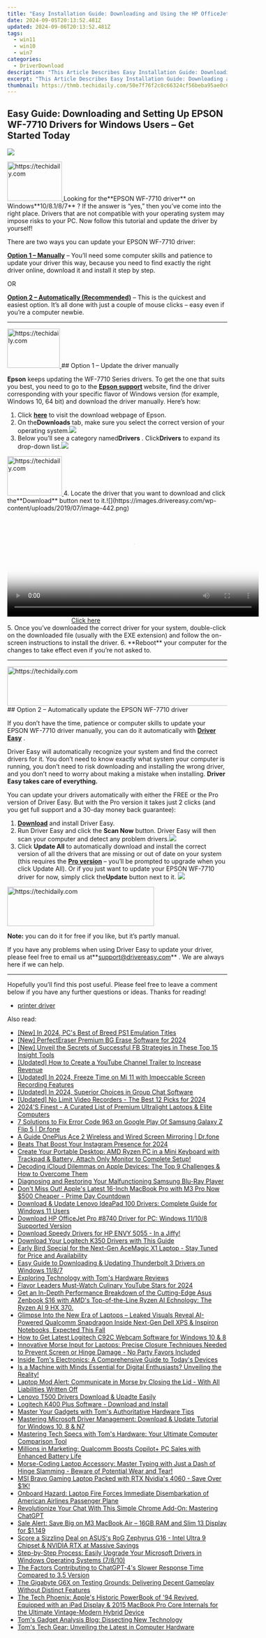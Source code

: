 ```yaml
---
title: "Easy Installation Guide: Downloading and Using the HP OfficeJet Pro 8715 Drivers on Various Windows Versions"
date: 2024-09-05T20:13:52.481Z
updated: 2024-09-06T20:13:52.481Z
tags:
  - win11
  - win10
  - win7
categories:
  - DriverDownload
description: "This Article Describes Easy Installation Guide: Downloading and Using the HP OfficeJet Pro 8715 Drivers on Various Windows Versions"
excerpt: "This Article Describes Easy Installation Guide: Downloading and Using the HP OfficeJet Pro 8715 Drivers on Various Windows Versions"
thumbnail: https://thmb.techidaily.com/50e7f76f2c8c66324cf56beba95ae0c6f844a64c10ab3c9dc2a6921d3a267281.jpg
---
```


## Easy Guide: Downloading and Setting Up EPSON WF-7710 Drivers for Windows Users – Get Started Today

![](https://images.drivereasy.com/wp-content/uploads/2019/07/image-439.png)

<!-- affiliate ads begin -->
<a href="https://aligracehair.sjv.io/c/5597632/2115927/19272" target="_top" id="2115927">
  <img src="//a.impactradius-go.com/display-ad/19272-2115927" border="0" alt="https://techidaily.com" width="125" height="90"/>
</a>
<img height="0" width="0" src="https://aligracehair.sjv.io/i/5597632/2115927/19272" style="position:absolute;visibility:hidden;" border="0" />
<!-- affiliate ads end -->
 Looking for the**EPSON WF-7710 driver** on Windows**10/8.1/8/7** ? If the answer is “yes,” then you’ve come into the right place. Drivers that are not compatible with your operating system may impose risks to your PC. Now follow this tutorial and update the driver by yourself!

There are two ways you can update your EPSON WF-7710 driver:

**[Option 1 – Manually](https://tools.techidaily.com/drivereasy/download/)**  – You’ll need some computer skills and patience to update your driver this way, because you need to find exactly the right driver online, download it and install it step by step.  

 OR  

**[Option 2 – Automatically (Recommended)](https://www.drivereasy.com/knowledge/download-epson-wf-7710-drivers-on-windows-10-8-1-8-7/#option2)**  – This is the quickest and easiest option. It’s all done with just a couple of mouse clicks – easy even if you’re a computer newbie.

---

<!-- affiliate ads begin -->
<a href="https://aligracehair.sjv.io/c/5597632/2115925/19272" target="_top" id="2115925">
  <img src="//a.impactradius-go.com/display-ad/19272-2115925" border="0" alt="https://techidaily.com" width="120" height="90"/>
</a>
<img height="0" width="0" src="https://aligracehair.sjv.io/i/5597632/2115925/19272" style="position:absolute;visibility:hidden;" border="0" />
<!-- affiliate ads end -->
## Option 1 – Update the driver manually

**Epson** keeps updating the WF-7710 Series drivers. To get the one that suits you best, you need to go to the **[](https://support.hp.com/us-en) [Epson support](https://epson.com/Support/Printers/All-In-Ones/WorkForce-Series/Epson-WorkForce-WF-7710/s/SPT%5FC11CG36201?review-filter=Windows+10+32-bit) [](https://support.hp.com/us-en)**  website, find the driver corresponding with your specific flavor of Windows version (for example, Windows 10, 64 bit) and download the driver manually. Here’s how:

1. Click **[here](https://epson.com/Support/Printers/All-In-Ones/WorkForce-Series/Epson-WorkForce-WF-7710/s/SPT%5FC11CG36201?review-filter=Windows+10+32-bit)**  to visit the download webpage of Epson.
2. On the**Downloads** tab, make sure you select the correct version of your operating system.![](https://images.drivereasy.com/wp-content/uploads/2019/07/image-440.png)
3. Below you’ll see a category named**Drivers** . Click**Drivers** to expand its drop-down list.![](https://images.drivereasy.com/wp-content/uploads/2019/07/image-441.png)
<!-- affiliate ads begin -->
<a href="https://aligracehair.sjv.io/c/5597632/2135395/19272" target="_top" id="2135395">
  <img src="//a.impactradius-go.com/display-ad/19272-2135395" border="0" alt="https://techidaily.com" width="125" height="90"/>
</a>
<img height="0" width="0" src="https://aligracehair.sjv.io/i/5597632/2135395/19272" style="position:absolute;visibility:hidden;" border="0" />
<!-- affiliate ads end -->
4. Locate the driver that you want to download and click the**Download** button next to it.![](https://images.drivereasy.com/wp-content/uploads/2019/07/image-442.png)
<!-- affiliate ads begin -->
<span id="1983545">
					<video width="576" height="240" style="cursor:pointer"
           poster="//a.impactradius-go.com/display-clicktoplayimage/1983545.png"
           onclick="if(!this.playClicked){this.play();this.setAttribute('controls',true);this.playClicked=true;}">
	   <source src="//a.impactradius-go.com/display-ad/22993-1983545">
	   <img src="//a.impactradius-go.com/display-clicktoplayimage/1983545.png" style="border: none; height: 100%; width: 100%; object-fit: contain">
	</video>
	<div style="width:360px;text-align:center"><a href="javascript:window.open(decodeURIComponent('https%3A%2F%2Fhomestyler.sjv.io%2Fc%2F5597632%2F1983545%2F22993'), '_blank');void(0);">Click here</a></div>
</span>
<img height="0" width="0" src="https://imp.pxf.io/i/5597632/1983545/22993" style="position:absolute;visibility:hidden;" border="0" />
<!-- affiliate ads end -->
5. Once you’ve downloaded the correct driver for your system, double-click on the downloaded file (usually with the EXE extension) and follow the on-screen instructions to install the driver.
6. **Reboot** your computer for the changes to take effect even if you’re not asked to.

---

<!-- affiliate ads begin -->
<a href="https://appsumo.8odi.net/c/5597632/2137379/7443" target="_top" id="2137379">
  <img src="//a.impactradius-go.com/display-ad/7443-2137379" border="0" alt="https://techidaily.com" width="728" height="90"/>
</a>
<img height="0" width="0" src="https://appsumo.8odi.net/i/5597632/2137379/7443" style="position:absolute;visibility:hidden;" border="0" />
<!-- affiliate ads end -->
## Option 2 – Automatically update the EPSON WF-7710 driver

 If you don’t have the time, patience or computer skills to update your EPSON WF-7710 driver manually, you can do it automatically with **[Driver Easy](https://tools.techidaily.com/drivereasy/download/)**  .

 Driver Easy will automatically recognize your system and find the correct drivers for it. You don’t need to know exactly what system your computer is running, you don’t need to risk downloading and installing the wrong driver, and you don’t need to worry about making a mistake when installing. **Driver Easy takes care of everything.**

 You can update your drivers automatically with either the FREE or the Pro version of Driver Easy. But with the Pro version it takes just 2 clicks (and you get full support and a 30-day money back guarantee):

1. **[Download](https://tools.techidaily.com/drivereasy/download/)**  and install Driver Easy.
2. Run Driver Easy and click the **Scan Now** button. Driver Easy will then scan your computer and detect any problem drivers.![](https://images.drivereasy.com/wp-content/uploads/2019/07/image-444.png)
3. Click **Update All** to automatically download and install the correct version of all the drivers that are missing or out of date on your system (this requires the **[Pro version](https://tools.techidaily.com/drivereasy/download/)**  – you’ll be prompted to upgrade when you click Update All). Or if you just want to update your EPSON WF-7710 driver for now, simply click the**Update**  button next to it. ![](https://images.drivereasy.com/wp-content/uploads/2019/07/image-443.png)
<!-- affiliate ads begin -->
<a href="https://aligracehair.sjv.io/c/5597632/2135402/19272" target="_top" id="2135402">
  <img src="//a.impactradius-go.com/display-ad/19272-2135402" border="0" alt="https://techidaily.com" width="336" height="90"/>
</a>
<img height="0" width="0" src="https://aligracehair.sjv.io/i/5597632/2135402/19272" style="position:absolute;visibility:hidden;" border="0" />
<!-- affiliate ads end -->

**Note:** you can do it for free if you like, but it’s partly manual.

 If you have any problems when using Driver Easy to update your driver, please feel free to email us at**<support@drivereasy.com>** . We are always here if we can help.

---

 Hopefully you’ll find this post useful. Please feel free to leave a comment below if you have any further questions or ideas. Thanks for reading!

* [printer driver](https://tools.techidaily.com/drivereasy/download/)

<ins class="adsbygoogle"
     style="display:block"
     data-ad-format="autorelaxed"
     data-ad-client="ca-pub-7571918770474297"
     data-ad-slot="1223367746"></ins>



<ins class="adsbygoogle"
     style="display:block"
     data-ad-client="ca-pub-7571918770474297"
     data-ad-slot="8358498916"
     data-ad-format="auto"
     data-full-width-responsive="true"></ins>

<span class="atpl-alsoreadstyle">Also read:</span>
<div><ul>
<li><a href="https://screen-mirroring-recording.techidaily.com/new-in-2024-pcs-best-of-breed-ps1-emulation-titles/"><u>[New] In 2024, PC's Best of Breed PS1 Emulation Titles</u></a></li>
<li><a href="https://fox-cloud.techidaily.com/new-perfecteraser-premium-bg-erase-software-for-2024/"><u>[New] PerfectEraser Premium BG Erase Software for 2024</u></a></li>
<li><a href="https://facebook-videos.techidaily.com/new-unveil-the-secrets-of-successful-fb-strategies-in-these-top-15-insight-tools/"><u>[New] Unveil the Secrets of Successful FB Strategies in These Top 15 Insight Tools</u></a></li>
<li><a href="https://youtube-lab.techidaily.com/ed-how-to-create-a-youtube-channel-trailer-to-increase-revenue/"><u>[Updated] How to Create a YouTube Channel Trailer to Increase Revenue</u></a></li>
<li><a href="https://screen-video-capture.techidaily.com/updated-in-2024-freeze-time-on-mi-11-with-impeccable-screen-recording-features/"><u>[Updated] In 2024, Freeze Time on Mi 11 with Impeccable Screen Recording Features</u></a></li>
<li><a href="https://screen-sharing-recording.techidaily.com/updated-in-2024-superior-choices-in-group-chat-software/"><u>[Updated] In 2024, Superior Choices in Group Chat Software</u></a></li>
<li><a href="https://on-screen-recording.techidaily.com/updated-no-limit-video-recorders-the-best-12-picks-for-2024/"><u>[Updated] No Limit Video Recorders - The Best 12 Picks for 2024</u></a></li>
<li><a href="https://hardware-updates.techidaily.com/2024s-finest-a-curated-list-of-premium-ultralight-laptops-and-elite-computers/"><u>2024'S Finest - A Curated List of Premium Ultralight Laptops & Elite Computers</u></a></li>
<li><a href="https://howto.techidaily.com/7-solutions-to-fix-error-code-963-on-google-play-of-samsung-galaxy-z-flip-5-drfone-by-drfone-fix-android-problems-fix-android-problems/"><u>7 Solutions to Fix Error Code 963 on Google Play Of Samsung Galaxy Z Flip 5 | Dr.fone</u></a></li>
<li><a href="https://screen-mirror.techidaily.com/a-guide-oneplus-ace-2-wireless-and-wired-screen-mirroring-drfone-by-drfone-android/"><u>A Guide OnePlus Ace 2 Wireless and Wired Screen Mirroring | Dr.fone</u></a></li>
<li><a href="https://instagram-clips.techidaily.com/beats-that-boost-your-instagram-presence-for-2024/"><u>Beats That Boost Your Instagram Presence for 2024</u></a></li>
<li><a href="https://hardware-updates.techidaily.com/1723262355587-create-your-portable-desktop-amd-ryzen-pc-in-a-mini-keyboard-with-trackpad-and-battery-attach-only-monitor-to-complete-setup/"><u>Create Your Portable Desktop: AMD Ryzen PC in a Mini Keyboard with Trackpad & Battery, Attach Only Monitor to Complete Setup!</u></a></li>
<li><a href="https://fox-that.techidaily.com/decoding-icloud-dilemmas-on-apple-devices-the-top-9-challenges-and-how-to-overcome-them/"><u>Decoding iCloud Dilemmas on Apple Devices: The Top 9 Challenges & How to Overcome Them</u></a></li>
<li><a href="https://hardware-updates.techidaily.com/diagnosing-and-restoring-your-malfunctioning-samsung-blu-ray-player/"><u>Diagnosing and Restoring Your Malfunctioning Samsung Blu-Ray Player</u></a></li>
<li><a href="https://hardware-updates.techidaily.com/dont-miss-out-apples-latest-16-inch-macbook-pro-with-m3-pro-now-500-cheaper-prime-day-countdown/"><u>Don't Miss Out! Apple's Latest 16-Inch MacBook Pro with M3 Pro Now $500 Cheaper - Prime Day Countdown</u></a></li>
<li><a href="https://hardware-updates.techidaily.com/download-and-update-lenovo-ideapad-100-drivers-complete-guide-for-windows-11-users/"><u>Download & Update Lenovo IdeaPad 100 Drivers: Complete Guide for Windows 11 Users</u></a></li>
<li><a href="https://hardware-updates.techidaily.com/download-hp-officejet-pro-8740-driver-for-pc-windows-11108-supported-version/"><u>Download HP OfficeJet Pro #8740 Driver for PC: Windows 11/10/8 Supported Version</u></a></li>
<li><a href="https://hardware-updates.techidaily.com/download-speedy-drivers-for-hp-envy-5055-in-a-jiffy/"><u>Download Speedy Drivers for HP ENVY 5055 - In a Jiffy!</u></a></li>
<li><a href="https://hardware-updates.techidaily.com/download-your-logitech-k350-drivers-with-this-guide/"><u>Download Your Logitech K350 Drivers with This Guide</u></a></li>
<li><a href="https://hardware-updates.techidaily.com/1723862720990-early-bird-special-for-the-next-gen-acemagic-x1-laptop-stay-tuned-for-price-and-availability/"><u>Early Bird Special for the Next-Gen AceMagic X1 Laptop - Stay Tuned for Price and Availability</u></a></li>
<li><a href="https://hardware-updates.techidaily.com/easy-guide-to-downloading-and-updating-thunderbolt-3-drivers-on-windows-1187/"><u>Easy Guide to Downloading & Updating Thunderbolt 3 Drivers on Windows 11/8/7</u></a></li>
<li><a href="https://hardware-updates.techidaily.com/1723862718784-exploring-technology-with-toms-hardware-reviews/"><u>Exploring Technology with Tom's Hardware Reviews</u></a></li>
<li><a href="https://youtube-stream.techidaily.com/flavor-leaders-must-watch-culinary-youtube-stars-for-2024/"><u>Flavor Leaders Must-Watch Culinary YouTube Stars for 2024</u></a></li>
<li><a href="https://hardware-updates.techidaily.com/get-an-in-depth-performance-breakdown-of-the-cutting-edge-asus-zenbook-s16-with-amds-top-of-the-line-ryzen-ai-echnology-the-ryzen-ai-9-hx-370/"><u>Get an In-Depth Performance Breakdown of the Cutting-Edge Asus Zenbook S16 with AMD's Top-of-the-Line Ryzen AI Echnology: The Ryzen AI 9 HX 370.</u></a></li>
<li><a href="https://hardware-updates.techidaily.com/glimpse-into-the-new-era-of-laptops-leaked-visuals-reveal-ai-powered-qualcomm-snapdragon-inside-next-gen-dell-xps-and-inspiron-notebooks-expected-this-fall.1/"><u>Glimpse Into the New Era of Laptops – Leaked Visuals Reveal AI-Powered Qualcomm Snapdragon Inside Next-Gen Dell XPS & Inspiron Notebooks, Expected This Fall</u></a></li>
<li><a href="https://hardware-updates.techidaily.com/how-to-get-latest-logitech-c92c-webcam-software-for-windows-10-and-8/"><u>How to Get Latest Logitech C92C Webcam Software for Windows 10 & 8</u></a></li>
<li><a href="https://hardware-updates.techidaily.com/1723862680788-innovative-morse-input-for-laptops-precise-closure-techniques-needed-to-prevent-screen-or-hinge-damage-no-party-favors-included/"><u>Innovative Morse Input for Laptops: Precise Closure Techniques Needed to Prevent Screen or Hinge Damage - No Party Favors Included</u></a></li>
<li><a href="https://hardware-updates.techidaily.com/inside-toms-electronics-a-comprehensive-guide-to-todays-devices/"><u>Inside Tom's Electronics: A Comprehensive Guide to Today's Devices</u></a></li>
<li><a href="https://hardware-updates.techidaily.com/is-a-machine-with-minds-essential-for-digital-enthusiasts-unveiling-the-reality/"><u>Is a Machine with Minds Essential for Digital Enthusiasts? Unveiling the Reality!</u></a></li>
<li><a href="https://hardware-updates.techidaily.com/laptop-mod-alert-communicate-in-morse-by-closing-the-lid-with-all-liabilities-written-off/"><u>Laptop Mod Alert: Communicate in Morse by Closing the Lid - With All Liabilities Written Off</u></a></li>
<li><a href="https://hardware-updates.techidaily.com/lenovo-t500-drivers-download-and-upadte-easily/"><u>Lenovo T500 Drivers Download & Upadte Easily</u></a></li>
<li><a href="https://hardware-updates.techidaily.com/logitech-k400-plus-software-download-and-install/"><u>Logitech K400 Plus Software - Download and Install</u></a></li>
<li><a href="https://hardware-updates.techidaily.com/master-your-gadgets-with-toms-authoritative-hardware-tips/"><u>Master Your Gadgets with Tom's Authoritative Hardware Tips</u></a></li>
<li><a href="https://hardware-updates.techidaily.com/mastering-microsoft-driver-management-download-and-update-tutorial-for-windows-10-8-and-n7/"><u>Mastering Microsoft Driver Management: Download & Update Tutorial for Windows 10, 8 & N7</u></a></li>
<li><a href="https://hardware-updates.techidaily.com/mastering-tech-specs-with-toms-hardware-your-ultimate-computer-comparison-tool/"><u>Mastering Tech Specs with Tom's Hardware: Your Ultimate Computer Comparison Tool</u></a></li>
<li><a href="https://hardware-updates.techidaily.com/millions-in-marketing-qualcomm-boosts-copilotplus-pc-sales-with-enhanced-battery-life/"><u>Millions in Marketing: Qualcomm Boosts Copilot+ PC Sales with Enhanced Battery Life</u></a></li>
<li><a href="https://hardware-updates.techidaily.com/1723862738973-morse-coding-laptop-accessory-master-typing-with-just-a-dash-of-hinge-slamming-beware-of-potential-wear-and-tear/"><u>Morse-Coding Laptop Accessory: Master Typing with Just a Dash of Hinge Slamming - Beware of Potential Wear and Tear!</u></a></li>
<li><a href="https://hardware-updates.techidaily.com/msi-bravo-gaming-laptop-packed-with-rtx-nvidias-4060-save-over-1k/"><u>MSI Bravo Gaming Laptop Packed with RTX Nvidia's 4060 - Save Over $1K!</u></a></li>
<li><a href="https://hardware-updates.techidaily.com/onboard-hazard-laptop-fire-forces-immediate-disembarkation-of-american-airlines-passenger-plane/"><u>Onboard Hazard: Laptop Fire Forces Immediate Disembarkation of American Airlines Passenger Plane</u></a></li>
<li><a href="https://tech-hub.techidaily.com/revolutionize-your-chat-with-this-simple-chrome-add-on-mastering-chatgpt/"><u>Revolutionize Your Chat With This Simple Chrome Add-On: Mastering ChatGPT</u></a></li>
<li><a href="https://hardware-updates.techidaily.com/sale-alert-save-big-on-m3-macbook-air-16gb-ram-and-slim-13-display-for-1149/"><u>Sale Alert: Save Big on M3 MacBook Air – 16GB RAM and Slim 13 Display for $1,149</u></a></li>
<li><a href="https://hardware-updates.techidaily.com/1723862717271-score-a-sizzling-deal-on-asuss-rog-zephyrus-g16-intel-ultra-9-chipset-and-nvidia-rtx-at-massive-savings/"><u>Score a Sizzling Deal on ASUS's RoG Zephyrus G16 - Intel Ultra 9 Chipset & NVIDIA RTX at Massive Savings</u></a></li>
<li><a href="https://hardware-updates.techidaily.com/step-by-step-process-easily-upgrade-your-microsoft-drivers-in-windows-operating-systems-7810/"><u>Step-by-Step Process: Easily Upgrade Your Microsoft Drivers in Windows Operating Systems (7/8/10)</u></a></li>
<li><a href="https://tech-hub.techidaily.com/the-factors-contributing-to-chatgpt-4s-slower-response-time-compared-to-35-version/"><u>The Factors Contributing to ChatGPT-4's Slower Response Time Compared to 3.5 Version</u></a></li>
<li><a href="https://hardware-updates.techidaily.com/the-gigabyte-g6x-on-testing-grounds-delivering-decent-gameplay-without-distinct-features/"><u>The Gigabyte G6X on Testing Grounds: Delivering Decent Gameplay Without Distinct Features</u></a></li>
<li><a href="https://hardware-updates.techidaily.com/the-tech-phoenix-apples-historic-powerbook-of-94-revived-equipped-with-an-ipad-display-and-2015-macbook-pro-core-internals-for-the-ultimate-vintage-modern-h17/"><u>The Tech Phoenix: Apple's Historic PowerBook of '94 Revived, Equipped with an iPad Display & 2015 MacBook Pro Core Internals for the Ultimate Vintage-Modern Hybrid Device</u></a></li>
<li><a href="https://hardware-updates.techidaily.com/toms-gadget-analysis-blog-dissecting-new-technology/"><u>Tom's Gadget Analysis Blog: Dissecting New Technology</u></a></li>
<li><a href="https://hardware-updates.techidaily.com/toms-tech-gear-unveiling-the-latest-in-computer-hardware/"><u>Tom's Tech Gear: Unveiling the Latest in Computer Hardware</u></a></li>
</ul></div>
